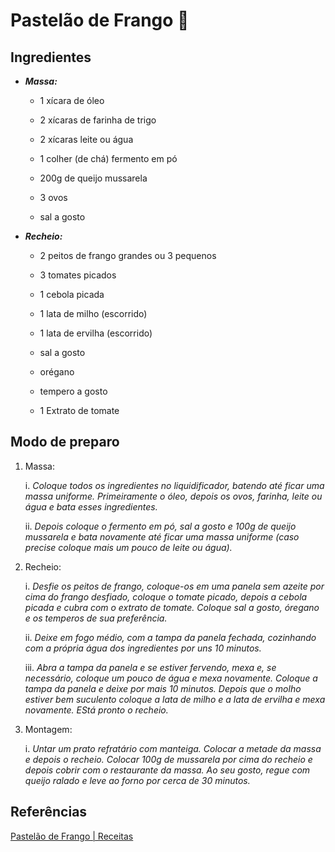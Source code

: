 # Pastelão de Frango 🐔

## Ingredientes

- ***Massa:***
  
    - 1 xícara de óleo 

    - 2 xícaras de farinha de trigo

    - 2 xícaras leite ou água

    - 1 colher (de chá) fermento em pó

    - 200g de queijo mussarela

    - 3 ovos

    - sal a gosto

 - ***Recheio:***

    - 2 peitos de frango grandes ou 3 pequenos

    - 3 tomates picados

    - 1 cebola picada

    - 1 lata de milho (escorrido)

    - 1 lata de ervilha (escorrido)

    - sal a gosto

    - orégano

    - tempero a gosto

    - 1 Extrato de tomate

## Modo de preparo

1. Massa:

    i. *Coloque todos os ingredientes no liquidificador, batendo até ficar uma massa uniforme. Primeiramente o óleo, depois os ovos, farinha, leite ou água e bata esses ingredientes.*

   ii. *Depois coloque o fermento em pó, sal a gosto e 100g de queijo mussarela e bata novamente até ficar uma massa uniforme (caso precise coloque mais um pouco de leite ou água).*

2. Recheio:

   i. *Desfie os peitos de frango, coloque-os em uma panela sem azeite por cima do frango desfiado, coloque o tomate picado, depois a cebola picada e cubra com o extrato de tomate. Coloque sal a gosto, óregano e os temperos de sua preferência.*

   ii. *Deixe em fogo médio, com a tampa da panela fechada, cozinhando com a própria água dos ingredientes por uns 10 minutos.*

   iii. *Abra a tampa da panela e se estiver fervendo, mexa e, se necessário, coloque um pouco de água e mexa novamente. Coloque a tampa da panela e deixe por mais 10 minutos. Depois que o molho estiver bem suculento coloque a lata de milho e a lata de ervilha e mexa novamente. EStá pronto o recheio.*

3. Montagem:

    i. *Untar um prato refratário com manteiga. Colocar a metade da massa e depois o recheio. Colocar 100g de mussarela por cima do recheio e depois cobrir com o restaurante da massa. Ao seu gosto, regue com queijo ralado e leve ao forno por cerca de 30 minutos.*

## Referências

[Pastelão de Frango | Receitas](https://receitas.globo.com/pastelao-de-frango-4d50c36052e0b252bc00667b.ghtml)
